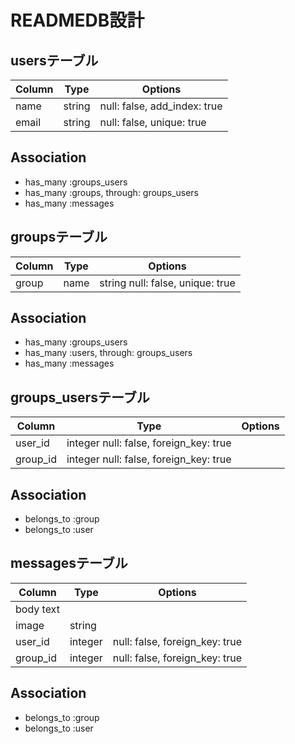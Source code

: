 # READMEDB設計

## usersテーブル
|Column | Type | Options|
|-----|-----|-----|
|name| string| null: false, add_index: true|
|email| string| null: false, unique: true|

## Association
- has_many :groups_users
- has_many :groups, through: groups_users
- has_many :messages

## groupsテーブル
|Column | Type | Options|
|-----|-----|-----|
|group|name|string null: false, unique: true|

## Association
- has_many :groups_users
- has_many :users, through: groups_users
- has_many :messages
## groups_usersテーブル
|Column | Type | Options|
|-----|-----|-----|
|user_id|integer null: false, foreign_key: true|
|group_id| integer null: false, foreign_key: true|

## Association
- belongs_to :group
- belongs_to :user
## messagesテーブル
|Column | Type | Options|
|-----|-----|-----|
|body text|
|image| string|
|user_id| integer| null: false, foreign_key: true|
group_id| integer| null: false, foreign_key: true|
## Association
- belongs_to :group
- belongs_to :user
